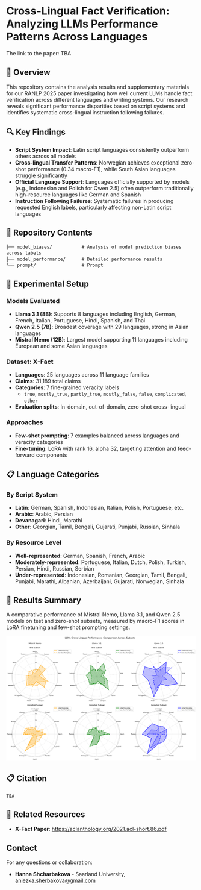 # Cross-Lingual Fact Verification: Analyzing LLMs Performance Patterns Across Languages
The link to the paper: TBA

## 📄 Overview

This repository contains the analysis results and supplementary materials for our RANLP 2025 paper investigating how well current LLMs handle fact verification across different languages and writing systems. Our research reveals significant performance disparities based on script systems and identifies systematic cross-lingual instruction following failures.

## 🔍 Key Findings

- **Script System Impact**: Latin script languages consistently outperform others across all models
- **Cross-lingual Transfer Patterns**: Norwegian achieves exceptional zero-shot performance (0.34 macro-F1), while South Asian languages struggle significantly
- **Official Language Support**: Languages officially supported by models (e.g., Indonesian and Polish for Qwen 2.5) often outperform traditionally high-resource languages like German and Spanish
- **Instruction Following Failures**: Systematic failures in producing requested English labels, particularly affecting non-Latin script languages

## 📁 Repository Contents

```
├── model_biases/           # Analysis of model prediction biases across labels
├── model_performance/      # Detailed performance results 
└── prompt/                 # Prompt
```

## 🔬 Experimental Setup

### Models Evaluated
- **Llama 3.1 (8B)**: Supports 8 languages including English, German, French, Italian, Portuguese, Hindi, Spanish, and Thai
- **Qwen 2.5 (7B)**: Broadest coverage with 29 languages, strong in Asian languages
- **Mistral Nemo (12B)**: Largest model supporting 11 languages including European and some Asian languages

### Dataset: X-Fact
- **Languages**: 25 languages across 11 language families
- **Claims**: 31,189 total claims
- **Categories**: 7 fine-grained veracity labels
  - `true`, `mostly_true`, `partly_true`, `mostly_false`, `false`, `complicated`, `other`
- **Evaluation splits**: In-domain, out-of-domain, zero-shot cross-lingual

### Approaches

- **Few-shot prompting**: 7 examples balanced across languages and veracity categories
- **Fine-tuning**: LoRA with rank 16, alpha 32, targeting attention and feed-forward components

## 📋 Language Categories

### By Script System
- **Latin**: German, Spanish, Indonesian, Italian, Polish, Portuguese, etc.
- **Arabic**: Arabic, Persian
- **Devanagari**: Hindi, Marathi
- **Other**: Georgian, Tamil, Bengali, Gujarati, Punjabi, Russian, Sinhala

### By Resource Level
- **Well-represented**: German, Spanish, French, Arabic
- **Moderately-represented**: Portuguese, Italian, Dutch, Polish, Turkish, Persian, Hindi, Russian, Serbian
- **Under-represented**: Indonesian, Romanian, Georgian, Tamil, Bengali, Punjabi, Marathi, Albanian, Azerbaijani, Gujarati, Norwegian, Sinhala

## 🎯 Results Summary

A comparative performance of Mistral Nemo, Llama 3.1, and Qwen 2.5 models on test and zero-shot subsets, measured by macro-F1 scores in LoRA finetuning and few-shot prompting settings.

![](model_performance/llms_performance.png)

## 📋 Citation

```
TBA
```

## 🔗 Related Resources

- **X-Fact Paper**: https://aclanthology.org/2021.acl-short.86.pdf

## Contact

For any questions or collaboration:
- **Hanna Shcharbakova** - Saarland University, aniezka.sherbakova@gmail.com
